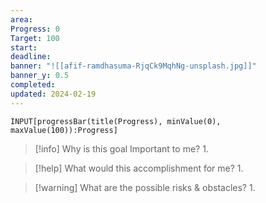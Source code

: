 ```yaml
---
area: 
Progress: 0
Target: 100
start: 
deadline: 
banner: "![[afif-ramdhasuma-RjqCk9MqhNg-unsplash.jpg]]"
banner_y: 0.5
completed: 
updated: 2024-02-19
---
```


```meta-bind
INPUT[progressBar(title(Progress), minValue(0), maxValue(100)):Progress]
```

> [!info] Why is this goal Important to me?
> 1. 

> [!help] What would this accomplishment for me?
> 1. 

> [!warning] What are the possible risks & obstacles?
> 1. 
